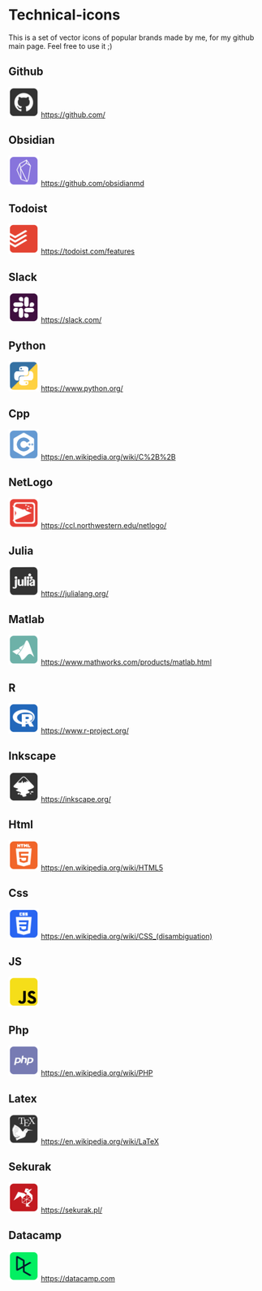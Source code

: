 # Technical-icons
This is a set of vector icons of popular brands made by me, for my github main page. Feel free to use it ;) 

## Github
<img src="icons/git-sqr.png" height="60"> https://github.com/

## Obsidian
<img src="icons/obs-sqr.png" height="60"> https://github.com/obsidianmd

## Todoist
<img src="icons/todo-sqr.png" height="60"> https://todoist.com/features

## Slack
<img src="icons/sla-sqr.png" height="60"> https://slack.com/

## Python
<img src="icons/pyt-sqr.png" height="60"> https://www.python.org/

## Cpp
<img src="icons/cpp-sqr.png" height="60"> https://en.wikipedia.org/wiki/C%2B%2B

## NetLogo
<img src="icons/net-sqr.png" height="60"> https://ccl.northwestern.edu/netlogo/

## Julia
<img src="icons/jul-sqr.png" height="60"> https://julialang.org/

## Matlab
<img src="icons/mat-sqr.png" height="60"> https://www.mathworks.com/products/matlab.html

## R
<img src="icons/r-sqr.png" height="60"> https://www.r-project.org/

## Inkscape
<img src="icons/ink-sqr.png" height="60"> https://inkscape.org/

## Html
<img src="icons/html-sqr.png" height="60"> https://en.wikipedia.org/wiki/HTML5

## Css
<img src="icons/css-sqr.png" height="60"> https://en.wikipedia.org/wiki/CSS_(disambiguation)

## JS
<img src="icons/js-sqr.png" height="60">

## Php
<img src="icons/php-sqr.png" height="60"> https://en.wikipedia.org/wiki/PHP

## Latex
<img src="icons/tex-sqr.png" height="60"> https://en.wikipedia.org/wiki/LaTeX

## Sekurak
<img src="icons/sekurak-sqr.png" height="60"> https://sekurak.pl/

## Datacamp
<img src="icons/dcamp-sqr.png" height="60"> https://datacamp.com
